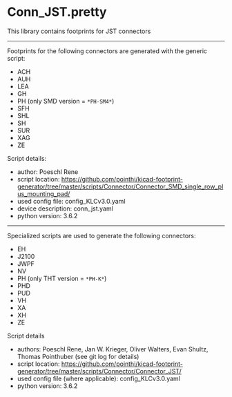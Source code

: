 # Conn_JST.pretty
This library contains footprints for JST connectors

---

Footprints for the following connectors are generated with the generic script:

- ACH
- AUH
- LEA
- GH
- PH (only SMD version = `*PH-SM4*`)
- SFH
- SHL
- SH
- SUR
- XAG
- ZE

Script details:

- author: Poeschl Rene
- script location: https://github.com/pointhi/kicad-footprint-generator/tree/master/scripts/Connector/Connector_SMD_single_row_plus_mounting_pad/
- used config file: config_KLCv3.0.yaml
- device description: conn_jst.yaml
- python version: 3.6.2

---

Specialized scripts are used to generate the following connectors:
- EH
- J2100
- JWPF
- NV
- PH (only THT version = `*PH-K*`)
- PHD
- PUD
- VH
- XA
- XH
- ZE

Script details
- authors: Poeschl Rene, Jan W. Krieger, Oliver Walters, Evan Shultz, Thomas Pointhuber (see git log for details)
- script location: https://github.com/pointhi/kicad-footprint-generator/tree/master/scripts/Connector/Connector_JST/
- used config file (where applicable): config_KLCv3.0.yaml
- python version: 3.6.2
